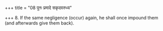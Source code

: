 +++
title = "08 पुनः प्रमादे सकृदवरुध्य"

+++
8. If the same negligence (occur) again, he shall once impound them (and afterwards give them back).
